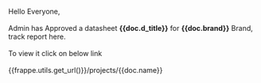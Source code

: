 Hello Everyone, 
<br>
<br>
Admin has Approved a datasheet <b>{{doc.d_title}}</b> for <b>{{doc.brand}}</b> Brand, track report here.
<br>
<br>
To view it click on below link
<br>
<br>
{{frappe.utils.get_url()}}/projects/{{doc.name}}